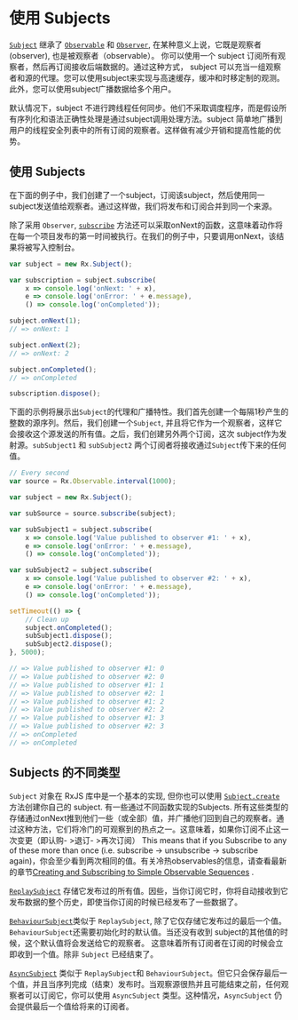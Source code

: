 # 使用 Subjects #

[`Subject`](https://github.com/Reactive-Extensions/RxJS/blob/master/doc/api/subjects/subject.md) 继承了 [`Observable`](https://github.com/Reactive-Extensions/RxJS/blob/master/doc/api/core/observable.md) 和 [`Observer`](https://github.com/Reactive-Extensions/RxJS/blob/master/doc/api/core/observer.md), 在某种意义上说，它既是观察者 (observer), 也是被观察者（observable）。 你可以使用一个 subject 订阅所有观察者，然后再订阅接收后端数据的。通过这种方式， subject 可以充当一组观察者和源的代理。您可以使用subject来实现与高速缓存，缓冲和时移定制的观测。此外，您可以使用subject广播数据给多个用户。

默认情况下，subject 不进行跨线程任何同步。他们不采取调度程序，而是假设所有序列化和语法正确性处理是通过subject调用处理方法。subject 简单地广播到用户的线程安全列表中的所有订阅的观察者。这样做有减少开销和提高性能的优势。

## 使用 Subjects ##

在下面的例子中，我们创建了一个subject，订阅该subject，然后使用同一subject发送值给观察者。通过这样做，我们将发布和订阅合并到同一个来源。

除了采用 `Observer`,  [`subscribe`](https://github.com/Reactive-Extensions/RxJS/blob/master/doc/api/core/observable.md#rxobservableprototypesubscribeobserver--onnext-onerror-oncompleted) 方法还可以采取onNext的函数，这意味着动作将在每一个项目发布的第一时间被执行。在我们的例子中，只要调用onNext，该结果将被写入控制台。

```js
var subject = new Rx.Subject();

var subscription = subject.subscribe(
	x => console.log('onNext: ' + x),
	e => console.log('onError: ' + e.message),
	() => console.log('onCompleted'));

subject.onNext(1);
// => onNext: 1

subject.onNext(2);
// => onNext: 2

subject.onCompleted();
// => onCompleted

subscription.dispose();

```

下面的示例将展示出`Subject`的代理和广播特性。我们首先创建一个每隔1秒产生的整数的源序列。然后，我们创建一个`Subject`, 并且将它作为一个观察者，这样它会接收这个源发送的所有值。之后，我们创建另外两个订阅，这次 subject作为发射源。`subSubject1` 和 `subSubject2` 两个订阅者将接收通过`Subject`传下来的任何值。

```js
// Every second
var source = Rx.Observable.interval(1000);

var subject = new Rx.Subject();

var subSource = source.subscribe(subject);

var subSubject1 = subject.subscribe(
	x => console.log('Value published to observer #1: ' + x),
	e => console.log('onError: ' + e.message),
	() => console.log('onCompleted'));

var subSubject2 = subject.subscribe(
	x => console.log('Value published to observer #2: ' + x),
	e => console.log('onError: ' + e.message),
	() => console.log('onCompleted'));

setTimeout(() => {
	// Clean up
	subject.onCompleted();
	subSubject1.dispose();
	subSubject2.dispose();
}, 5000);

// => Value published to observer #1: 0
// => Value published to observer #2: 0
// => Value published to observer #1: 1
// => Value published to observer #2: 1
// => Value published to observer #1: 2
// => Value published to observer #2: 2
// => Value published to observer #1: 3
// => Value published to observer #2: 3
// => onCompleted
// => onCompleted

```

## Subjects 的不同类型 ##

`Subject` 对象在 RxJS 库中是一个基本的实现, 但你也可以使用 [`Subject.create`](https://github.com/Reactive-Extensions/RxJS/blob/master/doc/api/subjects/subject.md#rxsubjectcreateobserver-observable) 方法创建你自己的 subject. 有一些通过不同函数实现的Subjects. 所有这些类型的存储通过onNext推到他们一些（或全部）值，并广播他们回到自己的观察者。通过这种方法，它们将冷门的可观察到的热点之一。这意味着，如果你订阅不止这一次变更（即认购- >退订- >再次订阅） This means that if you Subscribe to any of these more than once (i.e. subscribe -> unsubscribe -> subscribe again)，你会至少看到两次相同的值。有关冷热observables的信息，请查看最新的章节[Creating and Subscribing to Simple Observable Sequences](creating.md) .

[`ReplaySubject`](https://github.com/Reactive-Extensions/RxJS/blob/master/doc/api/subjects/replaysubject.md) 存储它发布过的所有值。因些，当你订阅它时，你将自动接收到它发布数据的整个历史，即使当你订阅的时候已经发布了一些数据了。

[`BehaviourSubject`](https://github.com/Reactive-Extensions/RxJS/blob/master/doc/api/subjects/behaviorsubject.md)类似于 `ReplaySubject`, 除了它仅存储它发布过的最后一个值。`BehaviourSubject`还需要初始化时的默认值。当还没有收到 subject的其他值的时候，这个默认值将会发送给它的观察者。 这意味着所有订阅者在订阅的时候会立即收到一个值。除非 `Subject` 已经结束了。

[`AsyncSubject`](https://github.com/Reactive-Extensions/RxJS/blob/master/doc/api/subjects/asyncsubject.md) 类似于 `ReplaySubject`和 `BehaviourSubject`。但它只会保存最后一个值，并且当序列完成（结束）发布时。当观察源很热并且可能结束之前，任何观察者可以订阅它，你可以使用 `AsyncSubject` 类型。这种情况，`AsyncSubject` 仍会提供最后一个值给将来的订阅者。

